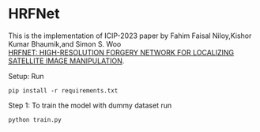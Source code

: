 # HRFNet

This is the implementation of ICIP-2023 paper by Fahim Faisal Niloy,Kishor Kumar Bhaumik,and Simon S. Woo \
[HRFNET: HIGH-RESOLUTION FORGERY NETWORK FOR LOCALIZING SATELLITE
IMAGE MANIPULATION](https://arxiv.org/pdf/2307.11052.pdf).


Setup: Run

  ```shell
  pip install -r requirements.txt
  ```



Step 1: To train the model with dummy dataset run   
  ```shell
  python train.py
  ```
